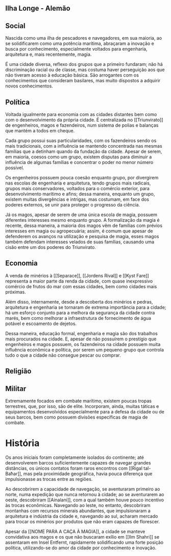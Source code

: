 
## Ilha Longe - Alemão

## Social

Nascida como uma ilha de pescadores e navegadores, em sua maioria, ao se solidificarem como uma potência marítima, abraçaram a inovação e busca por conhecimento, especialmente voltados para engenharia, arquitetura e, mais recentemente, magia.

É uma cidade diversa, reflexo dos grupos que a primeiro fundaram; não há discriminação racial ou de classe, mas costuma haver perseguição aos que não tiveram acesso à educação básica. São arrogantes com os conhecimentos que consideram basilares, mas muito dispostos a adquirir novos conhecimentos.

## Política

Voltada igualmente para economia com as cidades distantes bem como com o desenvolvimento da própria cidade. É centralizada no [[Triunvirato]] de engenheiros, magos e fazendeiros, num sistema de polias e balanças que mantém a todos em cheque.

Cada grupo possui suas particularidades, com os fazendeiros sendo os mais tradicionais, com a influência se mantendo concentrada nas mesmas famílias que a detinham quando da fundação da cidade. Apesar de serem, em maioria, coesos como um grupo, existem disputas para diminuir a influência de algumas famílias e concentrar o poder no menor número possível.

Os engenheiros possuem pouca coesão enquanto grupo, por divergirem nas escolas de engenharia e arquitetura, tendo grupos mais radicais, grupos mais conservadores, voltados para o comércio exterior, para desenvolvimento marítimo e afins; dessa maneira, enquanto um grupo, existem muitas divergências e intrigas, mas costumam, em face dos poderes externos, se unir para proteger o progresso da ciência.

Já os magos, apesar de serem de uma única escola de magia, possuem diferentes interesses mesmo enquanto grupo. A formalização da magia é recente, dessa maneira, a maioria dos magos vêm de famílias com prévios interesses em magia ou agropecuária; assim, é comum que apesar de defenderem os avanços na utilização e pesquisa de magia, esses magos também defendam interesses velados de suas famílias, causando uma cisão entre um dos poderes do Triunvirato.
## Economia

A venda de minérios à [[Separace]], [[Jordens Rival]] e [[Kyst Fare]] representa a maior parte da renda da cidade, com quase inexpressivo comércio de frutos do mar com essas cidades, bem como cidades mais próximas.

Além disso, internamente, desde a descoberta dos minérios e pedras, arquitetura e engenharia se tornaram de extrema importância para a cidade; há um esforço conjunto para a melhora da segurança da cidade contra marés, bem como melhorar a infraestrutura de fornecimento de água potável e escoamento de dejetos.

Dessa maneira, educação formal, engenharia e magia são dos trabalhos mais procurados na cidade. E, apesar de não possuírem o prestígio que engenheiros e magos possuem, os fazendeiros na cidade possuem muita influência econômica e política, por serem um pequeno grupo que controla tudo o que a cidade não consegue pescar ou comprar.
## Religião

## Militar

Extremamente focados em combate marítimo, existem poucas tropas terrestres, que, por isso, são de elite. Incorporam, ainda, muitas táticas e equipamentos desenvolvidos especialmente para a defesa da cidade ou de seus barcos, bem como possuem divisões específicas de magia de combate.
# História

Os anos iniciais foram completamente isolados do continente; até desenvolverem barcos suficientemente capazes de navegar grandes distâncias, os únicos contatos foram raros encontros com [[Rigal tal-Baħar]], mas pela proximidade geográfica, havia pouca diferença que impulsionasse as trocas entre as regiões.

Ao descobrirem a capacidade de navegação, se aventuraram primeiro ao norte, numa expedição que nunca retornou à cidade; ao se aventurarem ao oeste, descobriram [[Ainalani]], com a qual também houve pouco incentivo às trocas econômicas. Navegando ao leste, no entanto, descobriram montanhas com recursos minerais abundantes, que impulsionaram a arquitetura e indústria da cidade e, navegando ao sul, acharam mercado para trocar os minérios por produtos que não eram capazes de florescer.

Apesar da [[NOME PARA A CAÇA À MAGIA]], a cidade se manteve convidativa aos magos e os que não buscaram exílio em [[Ilm Shahri]] se assentaram em Insel Entfernt, rapidamente solidificando uma forte posição política, utilizando-se do amor da cidade por conhecimento e inovação.